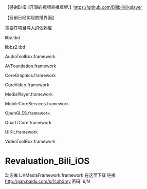 【感谢BiliBili开源的视频直播框架.】https://github.com/Bilibili/ijkplayer

【目前已经实现直播界面】

需要在项目导入的依赖库

libz.tbd

libbz2.tbd

AudioToolBox.framework

AVFoundation.framework

CoreGraphics.framework

CoreVideo.framework

MediaPlayer.framework

MobileCoreServices.framework

OpenGLES.framework

QuartzCore.framework

UIKit.framework

VideoToolBox.framework

# Revaluation_Bili_iOS

动态库 IJKMediaFramework.framework 在这里下载
链接: http://pan.baidu.com/s/1cohSmy 密码: 9jf4
